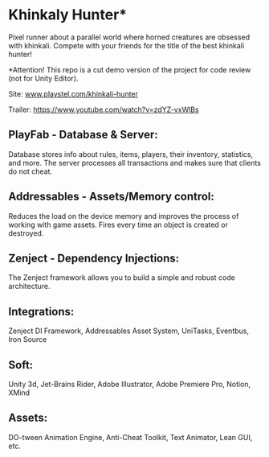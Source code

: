 # Khinkaly Hunter*
Pixel runner about a parallel world where horned creatures are obsessed with khinkali.
Compete with your friends for the title of the best khinkali hunter!

*Attention! This repo is a cut demo version of the project for code review (not for Unity Editor).

Site: www.playstel.com/khinkali-hunter

Trailer: https://www.youtube.com/watch?v=zdYZ-vxWlBs

PlayFab - Database & Server:
---

Database stores info about rules, items, players, their inventory, statistics, and more.
The server processes all transactions and makes sure that clients do not cheat.

Addressables - Assets/Memory control:
---

Reduces the load on the device memory and improves the process of working with game assets.
Fires every time an object is created or destroyed.

Zenject - Dependency Injections:
---

The Zenject framework allows you to build a simple and robust code architecture.

Integrations:
---
Zenject DI Framework, Addressables Asset System,
UniTasks, Eventbus, Iron Source

Soft:
---
Unity 3d, Jet-Brains Rider, Adobe Illustrator,
Adobe Premiere Pro, Notion, XMind

Assets:
---
DO-tween Animation Engine, Anti-Cheat Toolkit,
Text Animator, Lean GUI, etc.
